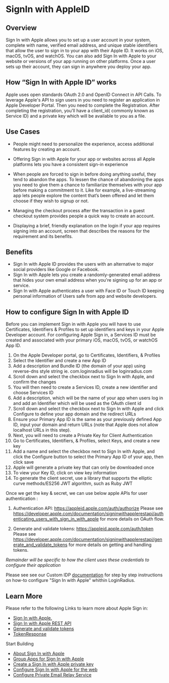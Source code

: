 # SignIn with AppleID

## Overview

Sign In with Apple allows you to set up a user account in your system, complete with name, verified email address, and unique stable identifiers that allow the user to sign in to your app with their Apple ID. It works on iOS, macOS, tvOS, and watchOS. You can also add Sign In with Apple to your website or versions of your app running on other platforms. Once a user sets up their account, they can sign in anywhere you deploy your app.

## How “Sign In with Apple ID” works

Apple uses open standards OAuth 2.0 and OpenID Connect in API Calls. To leverage Apple's API to sign users in you need to register an application in Apple Developer Portal. Then you need to complete the Registration. After completing the registration, you'll have a client_id( commonly known as Service ID) and a private key which will be available to you as a file. 

## Use Cases

- People might need to personalize the experience, access additional features by creating an account.

- Offering Sign in with Apple for your app or websites across all Apple platforms lets you have a consistent sign-in experience

- When people are forced to sign in before doing anything useful, they tend to abandon the apps. To lessen the chance of abandoning the apps you need to give them a chance to familiarize themselves with your app before making a commitment to it.
 Like for example, a live-streaming app lets people explore the content that’s been offered and let them choose if they wish to signup or not.

- Managing the checkout process after the transaction in a guest checkout system provides people a quick way to create an account.

- Displaying a brief, friendly explanation on the login if your app requires signing into an account,
screen that describes the reasons for the requirement and its benefits.

## Benefits

- Sign In with Apple ID provides the users with an alternative to major social providers like Google or Facebook.
- Sign In with Apple lets you create a randomly-generated email address that hides your own email address when you're signing up for an app or service.
- Sign In with Apple authenticates a user with Face ID or Touch ID keeping personal information of Users safe from app and website developers. 

## How to configure Sign In with Apple ID 

Before you can implement Sign in with Apple you will have to use Certificates, Identifiers & Profiles to set up identifiers and keys in your Apple Developer account. For configuring Apple Sign in, a Services ID must be created and associated with your primary iOS, macOS, tvOS, or watchOS App ID.

1. On the Apple Developer portal, go to Certificates, Identifiers, & Profiles 
2. Select the Identifier and create a new App ID
3. Add a description and Bundle ID (the domain of your app) using reverse-dns style string 
ie. com.loginradius will be loginradius.com
4. Scroll down and select the checkbox next to Sign In with Apple, and confirm the changes
5. You will then need to create a Services ID, create a new identifier and choose Services ID 
6. Add a description, which will be the name of your app when users log in and add an Identifier which will be used as the OAuth client id
7. Scroll down and select the checkbox next to Sign In with Apple and click Configure to define your app domain and the redirect URLs
8. Ensure your Primary App ID is the same as your previously defined App ID, input your domain and return URLs (note that Apple does not allow localhost URLs in this step).
9. Next, you will need to create a Private Key for Client Authentication
10. Go to Certificates, Identifiers, & Profiles, select Keys, and create a new key
11. Add a name and select the checkbox next to Sign In with Apple, and click the Configure button to select the Primary App ID of your app, then click save
12. Apple will generate a private key that can only be downloaded once
13. To view your Key ID, click on view key information 
14. To generate the client secret, use a library that supports the elliptic curve methods/ES256 JWT algorithm, such as Ruby JWT

Once we get the key & secret, we can use below apple APIs for user authentication : 


1. Authentication API: https://appleid.apple.com/auth/authorize
Please see https://developer.apple.com/documentation/signinwithapplerestapi/authenticating_users_with_sign_in_with_apple for more details on OAuth flow.

2. Generate and validate tokens: https://appleid.apple.com/auth/token
Please see https://developer.apple.com/documentation/signinwithapplerestapi/generate_and_validate_tokens for more details on getting and handling tokens.


*Remainder will be specific to how the client uses these credentials to configure their application*

Please see see our Custom IDP [documentation](https://www.loginradius.com/legacy/docs/api/v2/single-sign-on/custom-identity-providers/providers/apple) for step by step instructions on how-to configure "Sign In with Apple" whithin LoginRadius.

## Learn More
Please refer to the following Links to learn more about Apple Sign in:


- [Sign In with Apple.](https://developer.apple.com/sign-in-with-apple/get-started/)
- [Sign In with Apple REST API ](https://developer.apple.com/documentation/signinwithapplerestapi)
- [Generate and validate tokens](https://developer.apple.com/documentation/signinwithapplerestapi/generate_and_validate_tokens)
- [TokenResponse](https://developer.apple.com/documentation/signinwithapplerestapi/tokenresponse#properties)


Start Building

- [About Sign In with Apple](https://help.apple.com/developer-account/#/devde676e696)
- [Group Apps for Sign In with Apple](https://help.apple.com/developer-account/#/dev04f3e1cfc)
- [Create a Sign In with Apple private key](https://help.apple.com/developer-account/#/dev77c875b7e)
- [Configure Sign In with Apple for the web](https://help.apple.com/developer-account/#/dev1c0e25352)
- [Configure Private Email Relay Service](https://help.apple.com/developer-account/#/devf822fb8fc)
